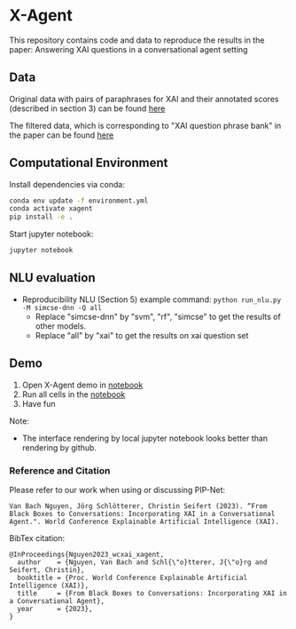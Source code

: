 # X-Agent
This repository contains code and data to reproduce the results in the paper: Answering XAI questions in a conversational agent setting 

## Data
Original data with pairs of paraphrases for XAI and their annotated scores (described in section 3) can be found [here](dataset/original-XAI-pairs-paraphrase-annotated.csv)

The filtered data, which is corresponding to "XAI question phrase bank" in the paper can be found [here](dataset/XAI-question-phrase-bank.csv) 




## Computational Environment

Install dependencies via conda:

```sh
conda env update -f environment.yml
conda activate xagent
pip install -e .
```

Start jupyter notebook:

```sh
jupyter notebook
```
## NLU evaluation 
   - Reproducibility NLU (Section 5) example command: ```python run_nlu.py -M simcse-dnn -Q all ```
     - Replace "simcse-dnn" by "svm", "rf", "simcse" to get the results of other models. 
     - Replace "all" by "xai" to get the results on xai question set
## Demo
<!-- X-Agent demo results for structured data (Section 6) [notebook](XAgent/X-Agent-structure.ipynb)
- X-Agent demo results for image data(Section 6) [notebook](XAgent/X-Agent-image.ipynb) -->
1) Open X-Agent demo in  [notebook](XAgent/X-Agent.ipynb)
2) Run all cells in the [notebook](XAgent/X-Agent.ipynb)
3) Have fun

Note:

<!-- - Both notebook files can be used for demo as they are the same agent, we only split to be easier to see the results --> 

- The interface rendering by local jupyter notebook looks better than rendering by github.

   
### Reference and Citation
Please refer to our work when using or discussing PIP-Net:

```
Van Bach Nguyen, Jörg Schlötterer, Christin Seifert (2023). “From Black Boxes to Conversations: Incorporating XAI in a Conversational Agent.". World Conference Explainable Artificial Intelligence (XAI).
```

BibTex citation:
```
@InProceedings{Nguyen2023_wcxai_xagent,
  author    = {Nguyen, Van Bach and Schl{\"o}tterer, J{\"o}rg and Seifert, Christin},
  booktitle = {Proc. World Conference Explainable Artificial Intelligence (XAI)},
  title     = {From Black Boxes to Conversations: Incorporating XAI in a Conversational Agent},
  year      = {2023},
}
```